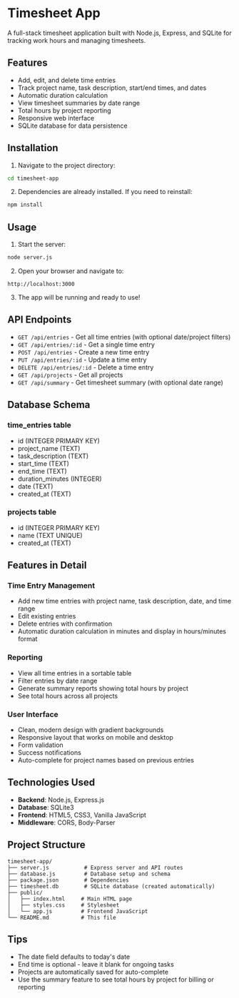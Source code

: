 # Timesheet App

A full-stack timesheet application built with Node.js, Express, and SQLite for tracking work hours and managing timesheets.

## Features

- Add, edit, and delete time entries
- Track project name, task description, start/end times, and dates
- Automatic duration calculation
- View timesheet summaries by date range
- Total hours by project reporting
- Responsive web interface
- SQLite database for data persistence

## Installation

1. Navigate to the project directory:
```bash
cd timesheet-app
```

2. Dependencies are already installed. If you need to reinstall:
```bash
npm install
```

## Usage

1. Start the server:
```bash
node server.js
```

2. Open your browser and navigate to:
```
http://localhost:3000
```

3. The app will be running and ready to use!

## API Endpoints

- `GET /api/entries` - Get all time entries (with optional date/project filters)
- `GET /api/entries/:id` - Get a single time entry
- `POST /api/entries` - Create a new time entry
- `PUT /api/entries/:id` - Update a time entry
- `DELETE /api/entries/:id` - Delete a time entry
- `GET /api/projects` - Get all projects
- `GET /api/summary` - Get timesheet summary (with optional date range)

## Database Schema

### time_entries table
- id (INTEGER PRIMARY KEY)
- project_name (TEXT)
- task_description (TEXT)
- start_time (TEXT)
- end_time (TEXT)
- duration_minutes (INTEGER)
- date (TEXT)
- created_at (TEXT)

### projects table
- id (INTEGER PRIMARY KEY)
- name (TEXT UNIQUE)
- created_at (TEXT)

## Features in Detail

### Time Entry Management
- Add new time entries with project name, task description, date, and time range
- Edit existing entries
- Delete entries with confirmation
- Automatic duration calculation in minutes and display in hours/minutes format

### Reporting
- View all time entries in a sortable table
- Filter entries by date range
- Generate summary reports showing total hours by project
- See total hours across all projects

### User Interface
- Clean, modern design with gradient backgrounds
- Responsive layout that works on mobile and desktop
- Form validation
- Success notifications
- Auto-complete for project names based on previous entries

## Technologies Used

- **Backend**: Node.js, Express.js
- **Database**: SQLite3
- **Frontend**: HTML5, CSS3, Vanilla JavaScript
- **Middleware**: CORS, Body-Parser

## Project Structure

```
timesheet-app/
├── server.js           # Express server and API routes
├── database.js         # Database setup and schema
├── package.json        # Dependencies
├── timesheet.db        # SQLite database (created automatically)
├── public/
│   ├── index.html     # Main HTML page
│   ├── styles.css     # Stylesheet
│   └── app.js         # Frontend JavaScript
└── README.md          # This file
```

## Tips

- The date field defaults to today's date
- End time is optional - leave it blank for ongoing tasks
- Projects are automatically saved for auto-complete
- Use the summary feature to see total hours by project for billing or reporting
